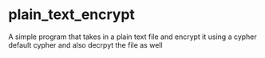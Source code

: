 # plain_text_encrypt
A simple program that takes in a plain text file and encrypt it using a cypher default cypher and also decrpyt the file as well
